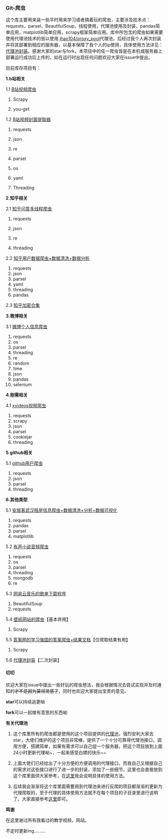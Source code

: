 ### Git-爬虫

​	这个库主要用来装一些平时用来学习或者搞着玩的爬虫，主要涉及技术点：requests，parsel，BeautifulSoup，线程使用，代理池使用及封装，pandas简单应用，matplotlib简单应用，scrapy框架简单应用。库中所包含的爬虫如果需要使用代理池技术的皆以使用 [jhao104/proxy_pool](https://github.com/jhao104/proxy_pool)代理池，后经过我个人再次封装并将其部署到相应的服务器，以基本保障了我个人的ip使用，具体使用方法详见：[代理池封装](https://github.com/srx-2000/spider_collection/tree/master/proxy_pool)。感谢大家的star与fork，本项目中的任一爬虫皆是在本机或服务器上部署运行成功后上传的，如在运行时出现任何问题欢迎大家在issue中提出。

目前库存项目有：

**1.b站相关**

1.1 [B站视频爬虫](https://github.com/srx-2000/spider_collection/tree/master/bilibiliSP)

1. Scrapy

2. you-get

1.2 [B站视频封面提取器](https://github.com/srx-2000/spider_collection/tree/master/bilibili%E5%B0%81%E9%9D%A2%E6%8F%90%E5%8F%96)

1. requests

2. json

3. re

4. parsel

5. os

6. yaml

7. Threading

**2.知乎相关**

2.1 [知乎问答多线程爬虫](https://github.com/srx-2000/spider_collection/tree/master/zhihuAnswerSpider)

1. requests

2. json

3. re

4. threading

2.2 [知乎用户数据爬虫+数据清洗+数据分析](https://github.com/srx-2000/spider_collection/tree/master/zhihu_user_info_spider)

1. requests
2. json
3. parsel
4. yaml
5. threading
6. pandas

2.3 [知乎加密合集](https://github.com/srx-2000/spider_collection/tree/master/zhihuEncrypt)

**3.微博相关**

3.1 [微博个人信息爬虫](https://github.com/srx-2000/spider_collection/tree/master/weibo_user_info)

1. requests
2. os
3. parsel
4. threading
5. re
6. random
7. time
8. json
9. pandas
9. selenium

**4.刚需相关**

4.1 [xvideos视频爬虫](https://github.com/srx-2000/spider_collection/tree/master/hubSpider)

1. requests
2. scrapy
3. json
4. parsel
5. cookiejar
6. threading

**5.github相关**

5.1 [github用户爬虫](https://github.com/srx-2000/spider_collection/tree/master/github_spider)

1. requests
2. json
3. parsel
4. threading

**6.其他类型**

5.1 [安居客武汉租房信息爬虫+数据清洗+分析+数据可视化](https://github.com/srx-2000/spider_collection/tree/master/anjuke_room_rent_info)

1. requests
2. pandas
3. parsel
4. matplotlib

5.2 [有声小说音频爬虫](https://github.com/srx-2000/spider_collection/tree/master/audioBook)

1. requests
2. os
3. parsel
4. threading
5. mongodb
6. re

5.3 [网易云音乐的歌单下载程序](https://github.com/srx-2000/spider_collection/tree/master/python%20spider)

1. BeautifulSoup
2. requests

5.4 [壁纸网站的爬虫](https://github.com/srx-2000/spider_collection/tree/master/beautyImgSpider)【基本弃用】

1. Scrapy

5.5 [答案网的学习强国的答案爬虫+结果文档](https://github.com/srx-2000/spider_collection/tree/master/xuexiSpider)【仅爬取结果有用】

1. Scrapy

5.6 [代理池封装](https://github.com/srx-2000/spider_collection/tree/master/proxy_pool)【二次封装】



#### 叨叨

欢迎大家在issue中提出一些好玩的爬虫想法，我会根据情况去尝试实现并及时通知的~~才不是因为莫得灵感了~~，同时也欢迎大家提出宝贵的意见。

**star**可以持续追更呦

**fork**可以一起做有意思的东西呦

**有关代理池**

1. 这个库里所有的爬虫都是使用的这个项目提供的[代理池](https://github.com/jhao104/proxy_pool)，强烈安利大家去star，大佬们维护的这个项目非常棒，提供了一个十分可靠得代理池接口，调用方便，搭建简单，如果有需求可以自己组一个服务器，把这个项目放到上面24小时更新代理呦~，一起来感受白嫖的快乐~~

2. 上面大佬们已经给出了十分方便的方便调用的代理接口，而我自己又根据自己的需求对这些接口进行了进一步的封装，添加了一些细节，这里也会直接放到这个库里面供大家参考，在[这里](https://github.com/srx-2000/git_spider/tree/master/proxy_pool)我会说明具体的使用方法。
3. 后续我会渐渐将这个库里面需要用到代理池来进行反爬的项目都渐渐的更新为代理爬取的，至于代理的具体使用方法就不在每个项目的子目录里进行说明了。大家直接参考[这里](https://github.com/srx-2000/git_spider/tree/master/proxy_pool)即可。

**鸣谢**

在这里谢过所有我看过的教学视频，网站。

不定时更新ing.........

